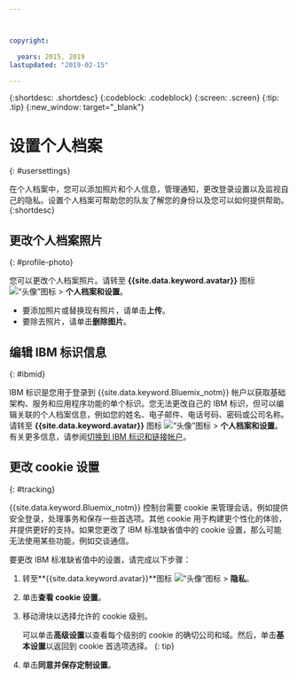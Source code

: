 ```yaml
---



copyright:

  years: 2015, 2019
lastupdated: "2019-02-15"

---
```


{:shortdesc: .shortdesc}
{:codeblock: .codeblock}
{:screen: .screen}
{:tip: .tip}
{:new_window: target="_blank"}

# 设置个人档案
{: #usersettings}

在个人档案中，您可以添加照片和个人信息，管理通知，更改登录设置以及监视自己的隐私。设置个人档案可帮助您的队友了解您的身份以及您可以如何提供帮助。
{:shortdesc}


## 更改个人档案照片
{: #profile-photo}

您可以更改个人档案照片。请转至 **{{site.data.keyword.avatar}}** 图标 ![“头像”图标](../icons/i-avatar-icon.svg) &gt; **个人档案和设置**。

  * 要添加照片或替换现有照片，请单击**上传**。
  * 要除去照片，请单击**删除图片**。


## 编辑 IBM 标识信息
{: #ibmid}

IBM 标识是您用于登录到 {{site.data.keyword.Bluemix_notm}} 帐户以获取基础架构、服务和应用程序功能的单个标识。您无法更改自己的 IBM 标识，但可以编辑关联的个人档案信息，例如您的姓名、电子邮件、电话号码、密码或公司名称。请转至 **{{site.data.keyword.avatar}}** 图标 ![“头像”图标](../icons/i-avatar-icon.svg) &gt; **个人档案和设置**。有关更多信息，请参阅[切换到 IBM 标识和链接帐户](softlayerlink.html)。


## 更改 cookie 设置
{: #tracking}

{{site.data.keyword.Bluemix_notm}} 控制台需要 cookie 来管理会话，例如提供安全登录，处理事务和保存一些首选项。其他 cookie 用于构建更个性化的体验，并提供更好的支持。如果您更改了 IBM 标准缺省值中的 cookie 设置，那么可能无法使用某些功能，例如交谈通信。

要更改 IBM 标准缺省值中的设置，请完成以下步骤：
1. 转至**{{site.data.keyword.avatar}}**图标 ![“头像”图标](../icons/i-avatar-icon.svg) &gt; **隐私**。
1. 单击**查看 cookie 设置**。
1. 移动滑块以选择允许的 cookie 级别。

   可以单击**高级设置**以查看每个级别的 cookie 的确切公司和域。然后，单击**基本设置**以返回到 cookie 首选项选择。
   {: tip}
1. 单击**同意并保存定制设置**。

